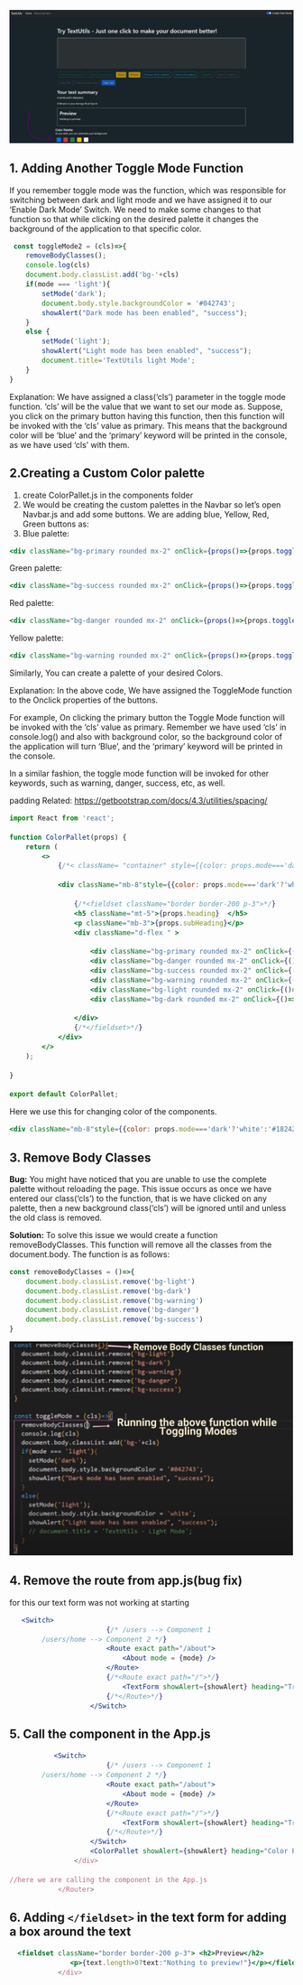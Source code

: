 ![screenshot](ss.png)
## 1. Adding Another Toggle Mode Function
If you remember toggle mode was the function, which was responsible for switching between dark and light mode and we have assigned it to our ‘Enable Dark Mode’ Switch. We need to make some changes to that function so that while clicking on the desired palette it changes the background of the application to that specific color.

```jsx
 const toggleMode2 = (cls)=>{
    removeBodyClasses();
    console.log(cls)
    document.body.classList.add('bg-'+cls)
    if(mode === 'light'){
        setMode('dark');
        document.body.style.backgroundColor = '#042743';
        showAlert("Dark mode has been enabled", "success");
    }
    else {
        setMode('light');
        showAlert("Light mode has been enabled", "success");
        document.title='TextUtils light Mode';
    }
}
```
Explanation: We have assigned a class(‘cls’) parameter in the toggle mode function. ‘cls’ will be the value that we want to set our mode as. Suppose, you click on the primary button having this function, then this function will be invoked with the ‘cls’ value as primary. This means that the background color will be ‘blue’ and the ‘primary’ keyword will be printed in the console, as we have used ‘cls’ with them.

## 2.Creating a Custom Color palette
1. create ColorPallet.js in the components folder
2. We would be creating the custom palettes in the Navbar so let’s open Navbar.js and add some buttons. We are adding blue, Yellow, Red, Green buttons as:
3. Blue palette:
````jsx
<div className="bg-primary rounded mx-2" onClick={props()=>{props.toggleMode('primary')}} style={{height:'30px', width:'30px', cursor: 'pointer'}}></div>
````
Green palette:

````jsx
<div className="bg-success rounded mx-2" onClick={props()=>{props.toggleMode('success')}} style={{height:'30px', width:'30px', cursor: 'pointer'}}></div>
````
Red palette:

````jsx
<div className="bg-danger rounded mx-2" onClick={props()=>{props.toggleMode('danger')}} style={{height:'30px', width:'30px', cursor: 'pointer'}}></div>
````
Yellow palette:

````jsx
<div className="bg-warning rounded mx-2" onClick={props()=>{props.toggleMode('warning')}} style={{height:'30px', width:'30px', cursor: 'pointer'}}></div>
````
Similarly, You can create a palette of your desired Colors.




Explanation: In the above code, We have assigned the ToggleMode function to the Onclick properties of the buttons.



For example, On clicking the primary button the Toggle Mode function will be invoked with the ‘cls’ value as primary. Remember we have used ‘cls’ in console.log() and also with background color, so the background color of the application will turn ‘Blue’, and the ‘primary’ keyword will be printed in the console.

In a similar fashion, the toggle mode function will be invoked for other keywords, such as warning, danger, success, etc, as well.

padding Related: https://getbootstrap.com/docs/4.3/utilities/spacing/
````jsx
import React from 'react';

function ColorPallet(props) {
    return (
        <>
            {/*< className= "container" style={{color: props.mode==='dark'?'white':'#182429'}}>*/}

            <div className="mb-8"style={{color: props.mode==='dark'?'white':'#182429'}}>

                {/*<fieldset className="border border-200 p-3">*/}
                <h5 className="mt-5">{props.heading}  </h5>
                <p className="mb-3">{props.subHeading}</p>
                <div className="d-flex " >

                    <div className="bg-primary rounded mx-2" onClick={()=>{props.toggleMode2('primary')}} style={{height: '30px', width:'30px', cursor: 'pointer'}}></div>
                    <div className="bg-danger rounded mx-2" onClick={()=>{props.toggleMode2('danger')}} style={{height: '30px', width:'30px', cursor: 'pointer'}}></div>
                    <div className="bg-success rounded mx-2" onClick={()=>{props.toggleMode2('success')}} style={{height: '30px', width:'30px', cursor: 'pointer'}}></div>
                    <div className="bg-warning rounded mx-2" onClick={()=>{props.toggleMode2('warning')}} style={{height: '30px', width:'30px', cursor: 'pointer'}}></div>
                    <div className="bg-light rounded mx-2" onClick={()=>{props.toggleMode2('light')}} style={{height: '30px', width:'30px', cursor: 'pointer'}}></div>
                    <div className="bg-dark rounded mx-2" onClick={()=>{props.toggleMode2('dark')}} style={{height: '30px', width:'30px', cursor: 'pointer'}}></div>

                </div>
                {/*</fieldset>*/}
            </div>
        </>
    );

}

export default ColorPallet;

````

Here we use this for changing color of the components.
```jsx
<div className="mb-8"style={{color: props.mode==='dark'?'white':'#182429'}}>
```

## 3. Remove Body Classes

**Bug:** You might have noticed that you are unable to use the complete palette without reloading the page. This issue occurs as once we have entered our class(‘cls’) to the function, that is we have clicked on any palette, then a new background class(‘cls’) will be ignored until and unless the old class is removed.

**Solution:** To solve this issue we would create a function removeBodyClasses. This function will remove all the classes from the document.body. The function is as follows: 

````jsx
const removeBodyClasses = ()=>{
    document.body.classList.remove('bg-light')
    document.body.classList.remove('bg-dark')
    document.body.classList.remove('bg-warning')
    document.body.classList.remove('bg-danger')
    document.body.classList.remove('bg-success')
}
````

![screenshot](img2.png)

## 4. Remove the route from app.js(bug fix)
for this our text form was not working at starting
```jsx
   <Switch>
                        {/* /users --> Component 1
        /users/home --> Component 2 */}
                        <Route exact path="/about">
                            <About mode = {mode} />
                        </Route>
                        {/*<Route exact path="/">*/}
                            <TextForm showAlert={showAlert} heading="Try TextUtils - Just one click to make your document better!" mode={mode} toggleMode ={toggleMode}/>
                        {/*</Route>*/}
                    </Switch>
```

## 5. Call the component in the App.js
```jsx
           <Switch>
                        {/* /users --> Component 1
        /users/home --> Component 2 */}
                        <Route exact path="/about">
                            <About mode = {mode} />
                        </Route>
                        {/*<Route exact path="/">*/}
                            <TextForm showAlert={showAlert} heading="Try TextUtils - Just one click to make your document better!" mode={mode} toggleMode ={toggleMode}/>
                        {/*</Route>*/}
                    </Switch>
                    <ColorPallet showAlert={showAlert} heading="Color Palette " subHeading="As you wish, you can customize your background  " mode={mode} toggleMode2={toggleMode2} />
                </div>

//here we are calling the component in the App.js
            </Router>
```

## 6. Adding ```</fieldset>``` in the text form for adding a box around the text
```jsx
  <fieldset className="border border-200 p-3"> <h2>Preview</h2>
               <p>{text.length>0?text:"Nothing to preview!"}</p></fieldset>
            </div>
```